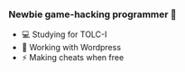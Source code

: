 ### Newbie game-hacking programmer 👋

- 💻 Studying for TOLC-I
- 🔭 Working with Wordpress
- ⚡ Making cheats when free

<!--
**marcoigorr/marcoigorr** is a ✨ _special_ ✨ repository because its `README.md` (this file) appears on your GitHub profile.

Here are some ideas to get you started:

- 🔭 I’m currently working on ...
- 🌱 I’m currently learning ...
- 👯 I’m looking to collaborate on ...
- 🤔 I’m looking for help with ...
- 💬 Ask me about ...
- 📫 How to reach me: ...
- 😄 Pronouns: ...
- ⚡ Fun fact: ...
<p align="center">
  <img src="https://user-images.githubusercontent.com/87567996/186928315-426822eb-1c87-4171-bb9a-d139ac84d909.png" width="130">
</p>
-->
<!--[![Top Langs](https://github-readme-stats.vercel.app/api/top-langs/?username=marcoigorr&layout=compact)](https://github.com/marcoigorr)-->
